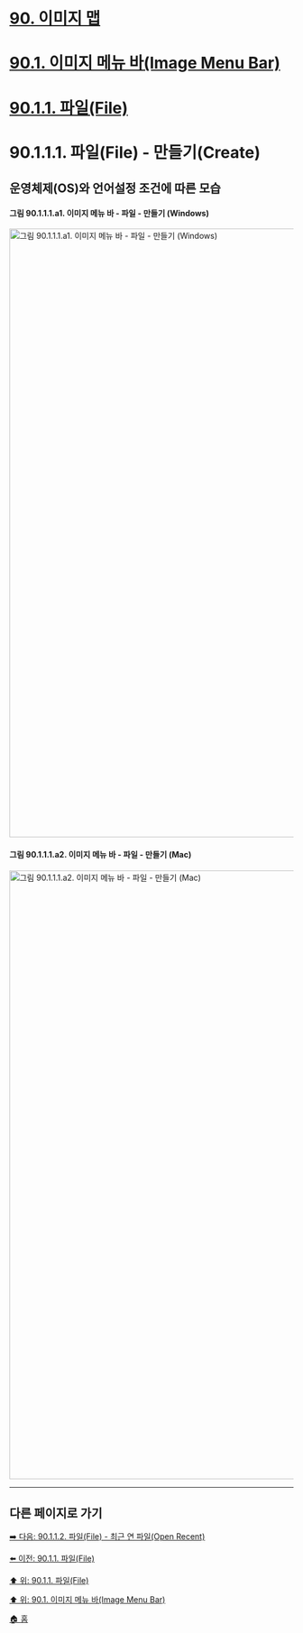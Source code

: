 # [90. 이미지 맵](./90-00-image-map.md)
# [90.1. 이미지 메뉴 바(Image Menu Bar)](./90-01-00-image-menu-bar.md)
# [90.1.1. 파일(File)](./90-01-01-file.md)
# 90.1.1.1. 파일(File) - 만들기(Create)
## 운영체제(OS)와 언어설정 조건에 따른 모습
#### 그림 90.1.1.1.a1. 이미지 메뉴 바 - 파일 - 만들기 (Windows)
<img width="1080" alt="그림 90.1.1.1.a1. 이미지 메뉴 바 - 파일 - 만들기 (Windows)" environment="MacOS:Sonoma 14.2.1 GIMP 2.10.36" src="https://github.com/wonder13662/gimp/assets/15767104/d9f875d9-ec90-4b55-82ca-3cb7e19647d2">

#### 그림 90.1.1.1.a2. 이미지 메뉴 바 - 파일 - 만들기 (Mac)
<img width="1080" alt="그림 90.1.1.1.a2. 이미지 메뉴 바 - 파일 - 만들기 (Mac)" environment="MacOS:Sonoma 14.2.1 GIMP 2.10.36" src="https://github.com/wonder13662/gimp/assets/15767104/60fa1f04-5e49-4892-b192-ebc8226fafa3">

***

## 다른 페이지로 가기

[➡️ 다음: 90.1.1.2. 파일(File) - 최근 연 파일(Open Recent)](./90-01-01-filex-02-open_recent.md)

[⬅️ 이전: 90.1.1. 파일(File)](./90-01-01-file.md)

[⬆️ 위: 90.1.1. 파일(File)](./90-01-01-file.md)

[⬆️ 위: 90.1. 이미지 메뉴 바(Image Menu Bar)](./90-01-00-image-menu-bar.md)

[🏠 홈](./00-home.md)
